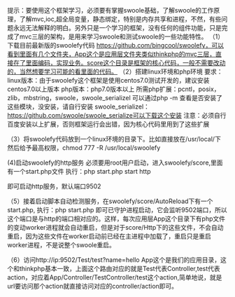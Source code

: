 提示：要使用这个框架学习，必须要有掌握swoole基础，了解swoole的工作原理，了解mvc,ioc,超全局变量，静态绑定，特别是内存共享和进程，不然，有些问题永远无法解释的明白。另外只是一个学习的框架，没有任何的组件功能，只是完成了mvc三层的架构，是用来学习swoole和测试swoole的一些功能特性。
（1）下载目前最新版的swoolefy代码
https://github.com/bingcool/swoolefy，可以看到里面有几个文件夹，App这个是应用层文件夹类似thinkphp的mvc三层，直接在了里面编码，实现业务。score这个目录是框架的核心代码，一般不需要改动的，当然想要学习可能的看里面的代码。
（2）搭建linux环境和php环境
要求：
linux版本：由于swoolefy这个框架是使用centos7.0测试开发的，建议安装centos7.0以上版本
php版本：php7.0版本以上
所需php扩展：pcntl，posix，zlib，mbstring，swoole，swoole_serializel
可以通过php -m 查看是否安装了这些模块，没安装，请自行安装
swoole_serializel：https://github.com/swoole/swoole_serialize可以下载这个安装
注意：必须自行百度安装以上扩展，否则框架运行会出错，因为核心代码里用到了这些扩展

（3）将swoolefy代码放到一个linux环境的目录下。比如直接放在/usr/local/下
然后给予最高权限，chmod 777 -R /usr/local/swoolefy

(4)启动swoolefy的http服务
必须要用root用户启动，进入swoolefy/score,里面有一个start.php文件
执行：php start.php start http

即可启动http服务，默认端口9502

（5）接着启动脚本自动检测服务，在swoolefy/score/AutoReload下有一个start.php,
执行：php start.php
即可已守护进程启动，它会监听9502端口，所以这个端口是与http的端口相对应的。这样，每次应用层App这个目录下有php文件的变动worker进程就会自动重启，但是对于score/Http下的这些文件，不会自动重启，因为这些文件在worker启动前已经在主进程中加载了，重启只是重启worker进程，不是说整个swoole重启。

（6）访问http://ip:9502/Test/test?name=hello
App这个是我们的应用目录，这个和thinkphp基本一致，上面这个路由对应的就是Test代表Controller,test代表action，对应着App/Controller/TestController/test这个action,简单地说，就是url要访问那个action就直接访问对应的controller/action即可。

